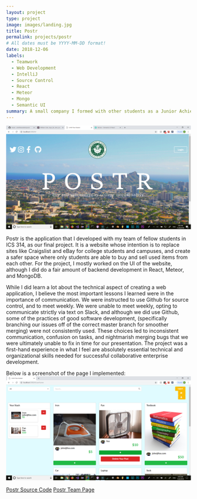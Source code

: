 ```yaml
---
layout: project
type: project
image: images/landing.jpg
title: Postr
permalink: projects/postr
# All dates must be YYYY-MM-DD format!
date: 2018-12-06
labels:
  - Teamwork
  - Web Development
  - IntelliJ
  - Source Control
  - React
  - Meteor
  - Mongo
  - Semantic UI
summary: A small company I formed with other students as a Junior Achievement program.
---
```

<img class="ui medium right floated rounded image" src="../images/landing.png">

Postr is the application that I developed with my team of fellow students in ICS 314, as our final project. It is a website whose intention
is to replace sites like Craigslist and eBay for college students and campuses, and create a safer space where only students are able to
buy and sell used items from each other. For the project, I mostly worked on the UI of the website, although I did do a fair amount of 
backend development in React, Meteor, and MongoDB.

While I did learn a lot about the technical aspect of creating a web application, I believe the most important lessons I learned were in
the importance of communication. We were instructed to use Github for source control, and to meet weekly. We were unable to meet weekly, opting to communicate strictly via text on Slack, and although we did use Github, some of the practices of good software development, 
(specifically branching our issues off of the correct master branch for smoother merging) were not consistently used. These choices
led to inconsistent communication, confusion on tasks, and nightmarish merging bugs that we were ultimately unable to fix in time for our presentation. The project was a first-hand experience in what I feel are absolutely essential technical and organizational skills needed
for successful collaborative enterprise development.

Below is a screenshot of the page I implemented:
<img class="ui medium right floated rounded image" src="../images/M3userhome.png">

<a href="https://github.com/uhmfleamarket/postr-src">Postr Source Code</a>
<a href="https://github.com/uhmfleamarket/postr/blob/master/index.md">Postr Team Page</a>
